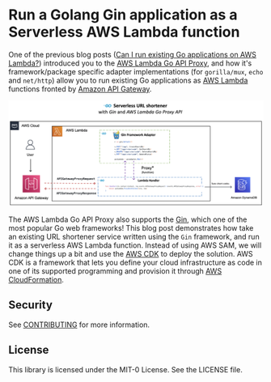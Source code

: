 # Run a Golang Gin application as a Serverless AWS Lambda function

One of the previous blog posts ([Can I run existing Go applications on AWS Lambda?](https://community.aws/tutorials/golang-and-aws-lambda/01-golang-apis-on-aws-lambda)) introduced you to the [AWS Lambda Go API Proxy](https://github.com/awslabs/aws-lambda-go-api-proxy), and how it's framework/package specific adapter implementations (for `gorilla/mux`, `echo` and `net/http`) allow you to run existing Go applications as [AWS Lambda](https://docs.aws.amazon.com/lambda/latest/dg/welcome.html?sc_channel=el&sc_campaign=datamlwave&sc_content=golang-gin-app-on-aws-lambda&sc_geo=mult&sc_country=mult&sc_outcome=acq) functions fronted by [Amazon API Gateway](https://docs.aws.amazon.com/apigateway/latest/developerguide/welcome.html?sc_channel=el&sc_campaign=datamlwave&sc_content=golang-gin-app-on-aws-lambda&sc_geo=mult&sc_country=mult&sc_outcome=acq). 

![How does the Gin adapter work](images/arch.png)

The AWS Lambda Go API Proxy also supports the [Gin](https://github.com/gin-gonic/gin), which one of the most popular Go web frameworks! This blog post demonstrates how take an existing URL shortener service written using the `Gin` framework, and run it as a serverless AWS Lambda function. Instead of using AWS SAM, we will change things up a bit and use the [AWS CDK](https://docs.aws.amazon.com/cdk/v2/guide/home.html?sc_channel=el&sc_campaign=datamlwave&sc_content=golang-gin-app-on-aws-lambda&sc_geo=mult&sc_country=mult&sc_outcome=acq) to deploy the solution. AWS CDK is a framework that lets you define your cloud infrastructure as code in one of its supported programming and provision it through [AWS CloudFormation](https://aws.amazon.com/cloudformation/?sc_channel=el&sc_campaign=datamlwave&sc_content=golang-gin-app-on-aws-lambda&sc_geo=mult&sc_country=mult&sc_outcome=acq).

## Security

See [CONTRIBUTING](CONTRIBUTING.md#security-issue-notifications) for more information.

## License

This library is licensed under the MIT-0 License. See the LICENSE file.

